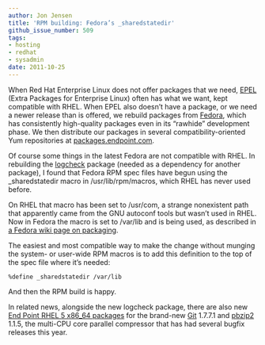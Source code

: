 ```yaml
---
author: Jon Jensen
title: 'RPM building: Fedora’s _sharedstatedir'
github_issue_number: 509
tags:
- hosting
- redhat
- sysadmin
date: 2011-10-25
---
```


When Red Hat Enterprise Linux does not offer packages that we need, [EPEL](https://fedoraproject.org/wiki/EPEL) (Extra Packages for Enterprise Linux) often has what we want, kept compatible with RHEL. When EPEL also doesn’t have a package, or we need a newer release than is offered, we rebuild packages from [Fedora](https://getfedora.org/), which has consistently high-quality packages even in its “rawhide” development phase. We then distribute our packages in several compatibility-oriented Yum repositories at [packages.endpoint.com](https://packages.endpoint.com/).

Of course some things in the latest Fedora are not compatible with RHEL. In rebuilding the [logcheck](http://logcheck.org/) package (needed as a dependency for another package), I found that Fedora RPM spec files have begun using the _sharedstatedir macro in /usr/lib/rpm/macros, which RHEL has never used before.

On RHEL that macro has been set to /usr/com, a strange nonexistent path that apparently came from the GNU autoconf tools but wasn’t used in RHEL. Now in Fedora the macro is set to /var/lib and is being used, as described in [a Fedora wiki page on packaging](https://fedoraproject.org/wiki/Archive:PackagingDrafts/RPMMacros_sharedstatedir_optflags_and_admonitions).

The easiest and most compatible way to make the change without munging the system- or user-wide RPM macros is to add this definition to the top of the spec file where it’s needed:

```nohighlight
%define _sharedstatedir /var/lib
```

And then the RPM build is happy.

In related news, alongside the new logcheck package, there are also new [End Point RHEL 5 x86_64 packages](https://packages.endpoint.com/rhel/5/os/x86_64/) for the brand-new [Git](https://git-scm.com/) 1.7.7.1 and [pbzip2](https://linux.die.net/man/1/pbzip2) 1.1.5, the multi-CPU core parallel compressor that has had several bugfix releases this year.
